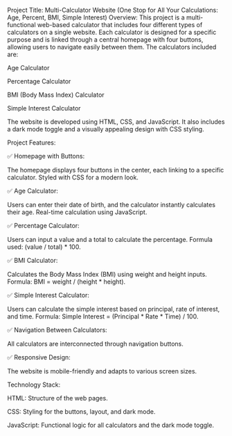 Project Title: Multi-Calculator Website (One Stop for All Your Calculations: Age, Percent, BMI, Simple Interest)
Overview:
This project is a multi-functional web-based calculator that includes four different types of calculators on a single website. Each calculator is designed for a specific purpose and is linked through a central homepage with four buttons, allowing users to navigate easily between them. The calculators included are:

Age Calculator

Percentage Calculator

BMI (Body Mass Index) Calculator

Simple Interest Calculator

The website is developed using HTML, CSS, and JavaScript. It also includes a dark mode toggle and a visually appealing design with CSS styling.

Project Features:

✅ Homepage with Buttons:

The homepage displays four buttons in the center, each linking to a specific calculator.
Styled with CSS for a modern look.

✅ Age Calculator:

Users can enter their date of birth, and the calculator instantly calculates their age.
Real-time calculation using JavaScript.

✅ Percentage Calculator:

Users can input a value and a total to calculate the percentage.
Formula used: (value / total) * 100.

✅ BMI Calculator:

Calculates the Body Mass Index (BMI) using weight and height inputs.
Formula: BMI = weight / (height * height).

✅ Simple Interest Calculator:

Users can calculate the simple interest based on principal, rate of interest, and time.
Formula: Simple Interest = (Principal * Rate * Time) / 100.

✅ Navigation Between Calculators:

All calculators are interconnected through navigation buttons.

✅ Responsive Design:

The website is mobile-friendly and adapts to various screen sizes.


Technology Stack:

HTML: Structure of the web pages.

CSS: Styling for the buttons, layout, and dark mode.

JavaScript: Functional logic for all calculators and the dark mode toggle.
